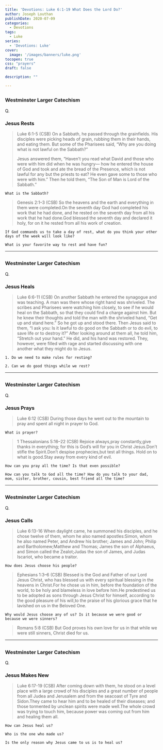 ```yaml
---
title: 'Devotions: Luke 6:1-19 What Does the Lord Do?'
author: Joseph Louthan
publishDate: 2020-07-09
categories:
  - Devotions
tags:
  - Luke
series:
  - 'Devotions: Luke'
cover:
  image: '/images/banners/luke.png'
tocopen: true
css: "prayers"
draft: false

description: ""

---
```


## 

### Westminster Larger Catechism

Q.

### Jesus Rests

>Luke 6:1-5 (CSB) On a Sabbath, he passed through the grainfields. His disciples were picking heads of grain, rubbing them in their hands, and eating them. But some of the Pharisees said, “Why are you doing what is not lawful on the Sabbath?”
>
>Jesus answered them, “Haven’t you read what David and those who were with him did when he was hungry— how he entered the house of God and took and ate the bread of the Presence, which is not lawful for any but the priests to eat? He even gave some to those who were with him.” Then he told them, “The Son of Man is Lord of the Sabbath.”

```text
What is the Sabbath?
```

>Genesis 2:1–3 (CSB) So the heavens and the earth and everything in them were completed.On the seventh day God had completed his work that he had done, and he rested on the seventh day from all his work that he had done.God blessed the seventh day and declared it holy, for on it he rested from all his work of creation.

```text
If God commands us to take a day of rest, what do you think your other days of the week will look like?

What is your favorite way to rest and have fun?
```

---

## 

### Westminster Larger Catechism

Q.

### Jesus Heals

>Luke 6:6-11 (CSB) On another Sabbath he entered the synagogue and was teaching. A man was there whose right hand was shriveled. The scribes and Pharisees were watching him closely, to see if he would heal on the Sabbath, so that they could find a charge against him. But he knew their thoughts and told the man with the shriveled hand, “Get up and stand here.” So he got up and stood there. Then Jesus said to them, “I ask you: Is it lawful to do good on the Sabbath or to do evil, to save life or to destroy it?” After looking around at them all, he told him, “Stretch out your hand.” He did, and his hand was restored. They, however, were filled with rage and started discussing with one another what they might do to Jesus.

```text
1. Do we need to make rules for resting?

2. Can we do good things while we rest?
```

---

## 

### Westminster Larger Catechism

Q.

### Jesus Prays

>Luke 6:12 (CSB) During those days he went out to the mountain to pray and spent all night in prayer to God.

```text
What is prayer?
```

>1 Thessalonians 5:16–22 (CSB) Rejoice always,pray constantly,give thanks in everything; for this is God’s will for you in Christ Jesus.Don’t stifle the Spirit.Don’t despise prophecies,but test all things. Hold on to what is good.Stay away from every kind of evil.

```text
How can you pray all the time? Is that even possible?

How can you talk to God all the time? How do you talk to your dad, mom, sister, brother, cousin, best friend all the time?
```

---

## 

### Westminster Larger Catechism

Q.

### Jesus Calls

>Luke 6:13-16 When daylight came, he summoned his disciples, and he chose twelve of them, whom he also named apostles:Simon, whom he also named Peter, and Andrew his brother; James and John; Philip and Bartholomew;Matthew and Thomas; James the son of Alphaeus, and Simon called the Zealot;Judas the son of James, and Judas Iscariot, who became a traitor.

```text
How does Jesus choose his people?
```

>Ephesians 1:3–6 (CSB) Blessed is the God and Father of our Lord Jesus Christ, who has blessed us with every spiritual blessing in the heavens in Christ.For he chose us in him, before the foundation of the world, to be holy and blameless in love before him.He predestined us to be adopted as sons through Jesus Christ for himself, according to the good pleasure of his will,to the praise of his glorious grace that he lavished on us in the Beloved One.

```text
Why would Jesus choose any of us? Is it because we were good or because we were sinners?
```

>Romans 5:8 (CSB) But God proves his own love for us in that while we were still sinners, Christ died for us.

---

## 

### Westminster Larger Catechism

Q.

### Jesus Makes New

>Luke 6:17-19 (CSB) After coming down with them, he stood on a level place with a large crowd of his disciples and a great number of people from all Judea and Jerusalem and from the seacoast of Tyre and Sidon.They came to hear him and to be healed of their diseases; and those tormented by unclean spirits were made well.The whole crowd was trying to touch him, because power was coming out from him and healing them all.

```text
How can Jesus heal us?

Who is the one who made us?

Is the only reason why Jesus came to us is to heal us?
```
